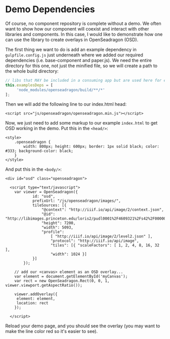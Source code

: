# Demo Dependencies

Of course, no component repository is complete without a demo.  We often want to show how our component will coexist and interact with other libraries and components.  In this case, I would like to demonstrate how one can use the library to create overlays in OpenSeadragon (OSD).

The first thing we want to do is add an example dependency in `gulpfile.config.js` just underneath where we added our required dependencies (i.e. base-component and paper.js).  We need the entire directory for this one, not just the minified file, so we will create a path to the whole build directory:

```js
// libs that MAY be included in a consuming app but are used here for examples purposes
this.examplesDeps = [
     'node_modules/openseadragon/build/**/*'
];
```

Then we will add the following line to our index.html head:

```
<script src="js/openseadragon/openseadragon.min.js"></script>
```

Now, we just need to add some markup to our example `index.html` to get OSD working in the demo.  Put this in the `<head/>`:

```
<style>
    .openseadragon {
        width: 800px; height: 600px; border: 1px solid black; color: #333; background-color: black;
    }
</style>
```

And put this in the `<body/>`:

```
<div id="osd" class="openseadragon">

  <script type="text/javascript">
    var viewer = OpenSeadragon({
            id: "osd",
            prefixUrl: "/js/openseadragon/images/",
            tileSources: [{
                "@context": "http://iiif.io/api/image/2/context.json",
                "@id": "http://libimages.princeton.edu/loris2/pudl0001%2F4609321%2Fs42%2F00000002.jp2",
                "height": 7200,
                "width": 5093,
                "profile":
                    [ "http://iiif.io/api/image/2/level2.json" ],
                    "protocol": "http://iiif.io/api/image",
                    "tiles": [{ "scaleFactors": [ 1, 2, 4, 8, 16, 32 ],
                    "width": 1024 }]
            }]
        });

    // add our <canvas> element as an OSD overlay...
    var element = document.getElementById('myCanvas');
    var rect = new OpenSeadragon.Rect(0, 0, 1, viewer.viewport.getAspectRatio());

    viewer.addOverlay({
     element: element,
     location: rect
    });

  </script>
```

Reload your demo page, and you should see the overlay \(you may want to make the line color red so it's easier to see\).
